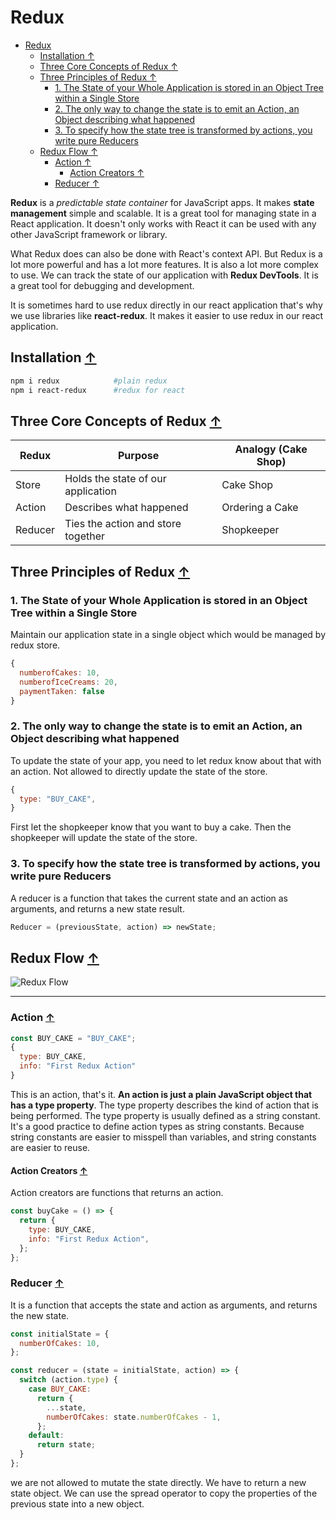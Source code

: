 # Redux

- [Redux](#redux)
  - [Installation ↑](#installation-)
  - [Three Core Concepts of Redux ↑](#three-core-concepts-of-redux-)
  - [Three Principles of Redux ↑](#three-principles-of-redux-)
    - [1. The State of your Whole Application is stored in an Object Tree within a Single Store](#1-the-state-of-your-whole-application-is-stored-in-an-object-tree-within-a-single-store)
    - [2. The only way to change the state is to emit an Action, an Object describing what happened](#2-the-only-way-to-change-the-state-is-to-emit-an-action-an-object-describing-what-happened)
    - [3. To specify how the state tree is transformed by actions, you write pure Reducers](#3-to-specify-how-the-state-tree-is-transformed-by-actions-you-write-pure-reducers)
  - [Redux Flow ↑](#redux-flow-)
    - [Action ↑](#action-)
      - [Action Creators ↑](#action-creators-)
    - [Reducer ↑](#reducer-)

**Redux** is a _predictable_ _state_ _container_ for JavaScript apps. It makes **state management** simple and scalable. It is a great tool for managing state in a React application. It doesn't only works with React it can be used with any other JavaScript framework or library.

What Redux does can also be done with React's context API. But Redux is a lot more powerful and has a lot more features. It is also a lot more complex to use. We can track the state of our application with **Redux DevTools**. It is a great tool for debugging and development.

It is sometimes hard to use redux directly in our react application that's why we use libraries like **react-redux**. It makes it easier to use redux in our react application.

## Installation [↑](#redux)

```bash
npm i redux            #plain redux
npm i react-redux      #redux for react
```

## Three Core Concepts of Redux [↑](#redux)

| Redux   | Purpose                            | Analogy (Cake Shop) |
| ------- | ---------------------------------- | ------------------- |
| Store   | Holds the state of our application | Cake Shop           |
| Action  | Describes what happened            | Ordering a Cake     |
| Reducer | Ties the action and store together | Shopkeeper          |

## Three Principles of Redux [↑](#redux)

### 1. The State of your Whole Application is stored in an Object Tree within a Single Store

Maintain our application state in a single object which would be managed by redux store.

```js
{
  numberofCakes: 10,
  numberofIceCreams: 20,
  paymentTaken: false
}
```

### 2. The only way to change the state is to emit an Action, an Object describing what happened

To update the state of your app, you need to let redux know about that with an action.
Not allowed to directly update the state of the store.

```js
{
  type: "BUY_CAKE",
}
```

First let the shopkeeper know that you want to buy a cake. Then the shopkeeper will update the state of the store.

### 3. To specify how the state tree is transformed by actions, you write pure Reducers

A reducer is a function that takes the current state and an action as arguments, and returns a new state result.

```js
Reducer = (previousState, action) => newState;
```

## Redux Flow [↑](#redux)

![Redux Flow](https://larsbergqvist.files.wordpress.com/2021/07/redux-flow.png)

---

### Action [↑](#redux)

```js
const BUY_CAKE = "BUY_CAKE";
{
  type: BUY_CAKE,
  info: "First Redux Action"
}
```

This is an action, that's it. **An action is just a plain JavaScript object that has a type property**. The type property describes the kind of action that is being performed. The type property is usually defined as a string constant. It's a good practice to define action types as string constants. Because string constants are easier to misspell than variables, and string constants are easier to reuse.

#### Action Creators [↑](#redux)

Action creators are functions that returns an action.

```js
const buyCake = () => {
  return {
    type: BUY_CAKE,
    info: "First Redux Action",
  };
};
```

### Reducer [↑](#redux)

It is a function that accepts the state and action as arguments, and returns the new state.

```js
const initialState = {
  numberOfCakes: 10,
};

const reducer = (state = initialState, action) => {
  switch (action.type) {
    case BUY_CAKE:
      return {
        ...state,
        numberOfCakes: state.numberOfCakes - 1,
      };
    default:
      return state;
  }
};
```

we are not allowed to mutate the state directly. We have to return a new state object. We can use the spread operator to copy the properties of the previous state into a new object.
